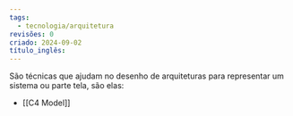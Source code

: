 ```yaml
---
tags:
  - tecnologia/arquitetura
revisões: 0
criado: 2024-09-02
título_inglês:
---
```

São técnicas que ajudam no desenho de arquiteturas para representar um sistema ou parte tela, são elas: 
- [[C4 Model]]